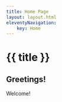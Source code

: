 ```yaml
---
title: Home Page
layout: layout.html
eleventyNavigation:
    key: Home
---
```

# {{ title }}
## Greetings!

Welcome!